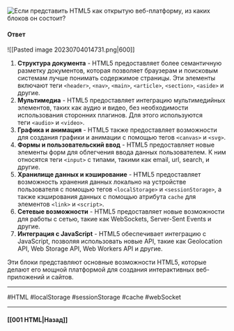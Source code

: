 ![Если представить HTML5 как открытую веб-платформу, из каких блоков он состоит?](https://youtu.be/yvOXvZ8aEFo?t=28)

#### Ответ 

![[Pasted image 20230704014731.png|600]]

1. **Структура документа** - HTML5 предоставляет более семантичную разметку документов, которая позволяет браузерам и поисковым системам лучше понимать содержимое страницы. Эти элементы включают теги `<header>`, `<nav>`, `<main>`, `<article>`, `<section>`, `<aside>` и другие.
2. **Мультимедиа** - HTML5 предоставляет интеграцию мультимедийных элементов, таких как аудио и видео, без необходимости использования сторонних плагинов. Для этого используются теги `<audio>` и `<video>`.
3. **Графика и анимация** - HTML5 также предоставляет возможности для создания графики и анимации с помощью тегов `<canvas>` и `<svg>`.
4. **Формы и пользовательский ввод** - HTML5 предоставляет новые элементы форм для облегчения ввода данных пользователем. К ним относятся теги `<input>` с типами, такими как email, url, search, и другие.
5. **Хранилище данных и кэширование** - HTML5 предоставляет возможность хранения данных локально на устройстве пользователя с помощью тегов `<localStorage>` и `<sessionStorage>`, а также кэширования данных с помощью атрибута `cache` для элементов `<link>` и `<script>`.
6. **Сетевые возможности** - HTML5 предоставляет новые возможности для работы с сетью, такие как WebSockets, Server-Sent Events и другие.
7. **Интеграция с JavaScript** - HTML5 обеспечивает интеграцию с JavaScript, позволяя использовать новые API, такие как Geolocation API, Web Storage API, Web Workers API и другие.

Эти блоки представляют основные возможности HTML5, которые делают его мощной платформой для создания интерактивных веб-приложений и сайтов.

___
#HTML #localStorage #sessionStorage #cache #webSocket 

___

#### [[001 HTML|Назад]]